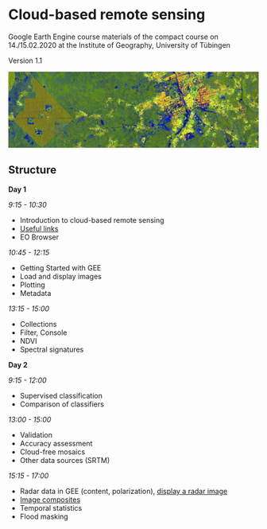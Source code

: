 # Cloud-based remote sensing
Google Earth Engine course materials of the compact course on 14./15.02.2020 at the Institute of Geography, University of Tübingen

Version 1.1

![Palm Oil plantations near a city in Nigeria](https://github.com/Geo-Uni-Tuebingen/GEE/blob/master/imgs/PalmOil%20thin.jpg)


## Structure

**Day 1**

*9:15 - 10:30*
- Introduction to cloud-based remote sensing
- [Useful links](https://github.com/Geo-Uni-Tuebingen/GEE/blob/master/useful%20links)
- EO Browser

*10:45 - 12:15*
- Getting Started with GEE
- Load and display images
- Plotting
- Metadata

*13:15 - 15:00* 
- Collections
- Filter, Console
- NDVI
- Spectral signatures


**Day 2**

*9:15 - 12:00*
- Supervised classification
- Comparison of classifiers

*13:00 - 15:00*
- Validation
- Accuracy assessment
- Cloud-free mosaics
- Other data sources (SRTM)

*15:15 - 17:00*
- Radar data in GEE (content, polarization), [display a radar image](https://github.com/Geo-Uni-Tuebingen/GEE/blob/master/scripts/S1_single_image.js)
- [Image composites](https://github.com/Geo-Uni-Tuebingen/GEE/blob/master/scripts/S1_image_composite.js)
- Temporal statistics
- Flood masking
